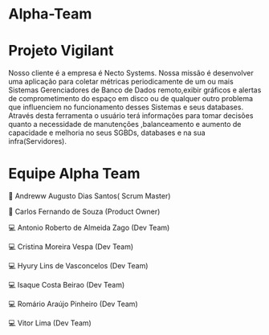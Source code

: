 # Alpha-Team

<h1>Projeto Vigilant</h1>

Nosso  cliente  é a empresa  é Necto Systems.
	Nossa missão  é  desenvolver  uma  aplicação  para  coletar  métricas periodicamente de um ou mais Sistemas Gerenciadores
        de Banco de Dados remoto,exibir  gráficos e alertas de  comprometimento do espaço em disco ou de qualquer outro problema 
        que  influenciem no funcionamento  desses  Sistemas e seus databases. Através desta ferramenta  o usuário  terá informações
        para tomar decisões quanto a necessidade  de  manutenções ,balanceamento  e  aumento   de capacidade e melhoria no seus 
        SGBDs, databases e  na sua infra(Servidores).

<h1>Equipe Alpha Team</h1>

:boy: Andreww Augusto Dias Santos( Scrum Master) 

:man:  Carlos Fernando de Souza (Product Owner) 

:computer: Antonio Roberto de Almeida Zago (Dev Team) 

:computer: Cristina Moreira Vespa (Dev Team)

:computer: Hyury Lins de Vasconcelos (Dev Team) 

:computer: Isaque Costa Beirao (Dev Team) 

:computer: Romário Araújo Pinheiro (Dev Team)

:computer: Vitor Lima (Dev Team)